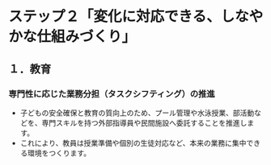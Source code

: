 # ステップ２「変化に対応できる、しなやかな仕組みづくり」

## １．教育

### 専門性に応じた業務分担（タスクシフティング）の推進
* 子どもの安全確保と教育の質向上のため、プール管理や水泳授業、部活動などを、専門スキルを持つ外部指導員や民間施設へ委託することを推進します。
* これにより、教員は授業準備や個別の生徒対応など、本来の業務に集中できる環境をつくります。
